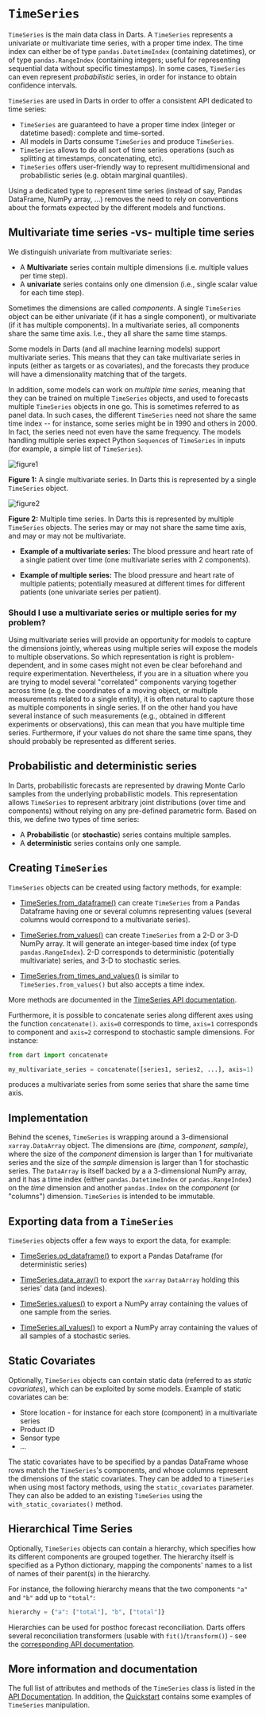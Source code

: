 # `TimeSeries`

`TimeSeries` is the main data class in Darts. A `TimeSeries` represents a univariate or multivariate time series, with a proper time index. The time index can either be of type `pandas.DatetimeIndex` (containing datetimes), or of type `pandas.RangeIndex` (containing integers; useful for representing sequential data without specific timestamps). In some cases, `TimeSeries` can even represent *probabilistic* series, in order for instance to obtain confidence intervals.

`TimeSeries` are used in Darts in order to offer a consistent API dedicated to time series:

* `TimeSeries` are guaranteed to have a proper time index (integer or datetime based): complete and time-sorted.
* All models in Darts consume `TimeSeries` and produce `TimeSeries`.
* `TimeSeries` allows to do all sort of time series operations (such as splitting at timestamps, concatenating, etc).
* `TimeSeries` offers user-friendly way to represent multidimensional and probabilistic series (e.g. obtain marginal quantiles).

Using a dedicated type to represent time series (instead of say, Pandas DataFrame, NumPy array, ...) removes the need to rely on conventions about the formats expected by the different models and functions.

## Multivariate time series -vs- multiple time series
We distinguish univariate from multivariate series:

* A **Multivariate** series contain multiple dimensions (i.e. multiple values per time step).
* A **univariate** series contains only one dimension (i.e., single scalar value for each time step).

Sometimes the dimensions are called *components*. A single `TimeSeries` object can be either univariate (if it has a single component), or multivariate (if it has multiple components). In a multivariate series, all components share the same time axis. I.e., they all share the same time stamps.

Some models in Darts (and all machine learning models) support multivariate series. This means that they can take multivariate series in inputs (either as targets or as covariates), and the forecasts they produce will have a dimensionality matching that of the targets. 

In addition, some models can work on *multiple time series*, meaning that they can be trained on multiple `TimeSeries` objects, and used to forecasts multiple `TimeSeries` objects in one go. This is sometimes referred to as panel data. In such cases, the different `TimeSeries` need not share the same time index -- for instance, some series might be in 1990 and others in 2000. In fact, the series need not even have the same frequency. The models handling multiple series expect Python `Sequence`s of `TimeSeries` in inputs (for example, a simple list of `TimeSeries`).

![figure1](./images/timeseries/multivariate.png)

**Figure 1:** A single multivariate series. In Darts this is represented by a single `TimeSeries` object.

![figure2](./images/timeseries/multiple-ts.png)

**Figure 2:** Multiple time series. In Darts this is represented by multiple `TimeSeries` objects. The series may or may not share the same time axis, and may or may not be multivariate.

* **Example of a multivariate series:** The blood pressure and heart rate of a single patient over time (one multivariate series with 2 components).

* **Example of multiple series:** The blood pressure and heart rate of multiple patients; potentially measured at different times for different patients (one univariate series per patient).


### Should I use a multivariate series or multiple series for my problem?
Using multivariate series will provide an opportunity for models to capture the dimensions jointly, whereas using multiple series will expose the models to multiple observations. So which representation is right is problem-dependent, and in some cases might not even be clear beforehand and require experimentation. Nevertheless, if you are in a situation where you are trying to model several "correlated" components varying together across time (e.g. the coordinates of a moving object, or multiple measurements related to a single entity), it is often natural to capture those as multiple components in single series. If on the other hand you have several instance of such measurements (e.g., obtained in different experiments or observations), this can mean that you have multiple time series. Furthermore, if your values do not share the same time spans, they should probably be represented as different series.


## Probabilistic and deterministic series
In Darts, probabilistic forecasts are represented by drawing Monte Carlo samples from the underlying probabilistic models. This representation allows `TimeSeries` to represent arbitrary joint distributions (over time and components) without relying on any pre-defined parametric form. Based on this, we define two types of time series:

* A **Probabilistic** (or **stochastic**) series contains multiple samples.
* A **deterministic** series contains only one sample.


## Creating `TimeSeries`
`TimeSeries` objects can be created using factory methods, for example:

* [TimeSeries.from_dataframe()](https://unit8co.github.io/darts/generated_api/darts.timeseries.html#darts.timeseries.TimeSeries.from_dataframe) can create `TimeSeries` from a Pandas Dataframe having one or several columns representing values (several columns would correspond to a multivariate series).

* [TimeSeries.from_values()](https://unit8co.github.io/darts/generated_api/darts.timeseries.html#darts.timeseries.TimeSeries.from_values) can create `TimeSeries` from a 2-D or 3-D NumPy array. It will generate an integer-based time index (of type `pandas.RangeIndex`). 2-D corresponds to deterministic (potentially multivariate) series, and 3-D to stochastic series.

* [TimeSeries.from_times_and_values()](https://unit8co.github.io/darts/generated_api/darts.timeseries.html#darts.timeseries.TimeSeries.from_times_and_values) is similar to `TimeSeries.from_values()` but also accepts a time index.

More methods are documented in the [TimeSeries API documentation](https://unit8co.github.io/darts/generated_api/darts.timeseries.html).

Furthermore, it is possible to concatenate series along different axes using the function `concatenate()`. `axis=0` corresponds to time, `axis=1` corresponds to component and `axis=2` correspond to stochastic sample dimensions. For instance:
```python
from dart import concatenate

my_multivariate_series = concatenate([series1, series2, ...], axis=1)
```
produces a multivariate series from some series that share the same time axis.

## Implementation
Behind the scenes, `TimeSeries` is wrapping around a 3-dimensional `xarray.DataArray` object. The dimensions are *(time, component, sample)*, where the size of the *component* dimension is larger than 1 for multivariate series and the size of the *sample* dimension is larger than 1 for stochastic series. The `DataArray` is itself backed by a a 3-dimensional NumPy array, and it has a time index (either `pandas.DatetimeIndex` or `pandas.RangeIndex`) on the *time* dimension and another `pandas.Index` on the *component* (or "columns") dimension. `TimeSeries` is intended to be immutable.

## Exporting data from a `TimeSeries`
`TimeSeries` objects offer a few ways to export the data, for example:

* [TimeSeries.pd_dataframe()](https://unit8co.github.io/darts/generated_api/darts.timeseries.html#darts.timeseries.TimeSeries.pd_dataframe) to export a Pandas Dataframe (for deterministic series)

* [TimeSeries.data_array()](https://unit8co.github.io/darts/generated_api/darts.timeseries.html#darts.timeseries.TimeSeries.data_array) to export the `xarray` `DataArray` holding this series' data (and indexes).

* [TimeSeries.values()](https://unit8co.github.io/darts/generated_api/darts.timeseries.html#darts.timeseries.TimeSeries.values) to export a NumPy array containing the values of one sample from the series.

* [TimeSeries.all_values()](https://unit8co.github.io/darts/generated_api/darts.timeseries.html#darts.timeseries.TimeSeries.all_values) to export a NumPy array containing the values of all samples of a stochastic series.


## Static Covariates
Optionally, `TimeSeries` objects can contain static data (referred to as *static covariates*), which can be exploited by some models. Example of static covariates can be:

* Store location - for instance for each store (component) in a multivariate series
* Product ID
* Sensor type
* ...

The static covariates have to be specified by a pandas DataFrame whose rows match the `TimeSeries`'s components, and whose columns represent the dimensions of the static covariates. They can be added to a `TimeSeries` when using most factory methods, using the `static_covariates` parameter. They can also be added to an existing `TimeSeries` using the `with_static_covariates()` method.


## Hierarchical Time Series
Optionally, `TimeSeries` objects can contain a hierarchy, which specifies how its different components are grouped together. The hierarchy itself is specified as a Python dictionary, mapping the components' names to a list of names of their parent(s) in the hierarchy.

For instance, the following hierarchy means that the two components `"a"` and `"b"` add up to `"total"`:
```python
hierarchy = {"a": ["total"], "b", ["total"]}
```

Hierarchies can be used for posthoc forecast reconciliation. Darts offers several reconciliation transformers (usable with `fit()`/`transform()`) - see the [corresponding API documentation](https://unit8co.github.io/darts/generated_api/darts.dataprocessing.transformers.reconciliation.html).


## More information and documentation
The full list of attributes and methods of the `TimeSeries` class is listed in the [API Documentation](https://unit8co.github.io/darts/generated_api/darts.timeseries.html). In addition, the [Quickstart](https://unit8co.github.io/darts/quickstart/00-quickstart.html#Building-and-manipulating-TimeSeries) contains some examples of `TimeSeries` manipulation.
